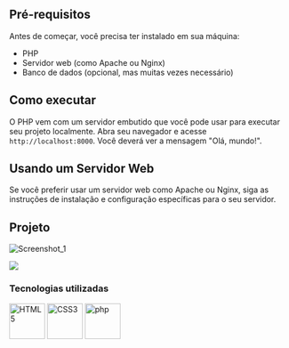 ## Pré-requisitos
Antes de começar, você precisa ter instalado em sua máquina:

+ PHP
+ Servidor web (como Apache ou Nginx)
+ Banco de dados (opcional, mas muitas vezes necessário)

## Como executar
O PHP vem com um servidor embutido que você pode usar para executar seu projeto localmente.
Abra seu navegador e acesse ```http://localhost:8000```. Você deverá ver a mensagem "Olá, mundo!".

## Usando um Servidor Web
Se você preferir usar um servidor web como Apache ou Nginx, siga as instruções de instalação e configuração específicas para o seu servidor.

## Projeto
![Screenshot_1](https://github.com/nandinhaaa/Cardapio_PHP/assets/91753947/fad6816b-2bcb-4db9-84ae-ca3eebb30031)

<p align="">
  <img loading="lazy" src="http://img.shields.io/static/v1?label=STATUS&message=Finalizado&color=GREEN&style=for-the-badge"/>
</p>

<h3 align="left">Tecnologias utilizadas</h3>
<p align="left">
  <img width="64px" alt="HTML5" title="HTML5" src="https://cdn.jsdelivr.net/gh/devicons/devicon/icons/html5/html5-plain.svg" />
  <img width="64px" alt="CSS3" title="CSS3" src="https://cdn.jsdelivr.net/gh/devicons/devicon/icons/css3/css3-original.svg" />
  <img width="64px" alt="php" title="php" src="https://cdn.jsdelivr.net/gh/devicons/devicon@latest/icons/php/php-original.svg" />
</p>
